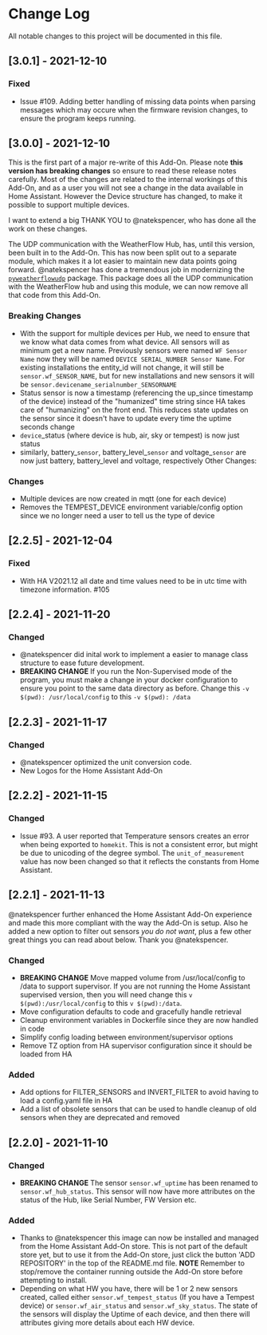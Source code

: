 # Change Log

All notable changes to this project will be documented in this file.

## [3.0.1] - 2021-12-10

### Fixed

- Issue #109. Adding better handling of missing data points when parsing messages which may occure when the firmware revision changes, to ensure the program keeps running.


## [3.0.0] - 2021-12-10

This is the first part of a major re-write of this Add-On. Please note **this version has breaking changes** so ensure to read these release notes carefully. Most of the changes are related to the internal workings of this Add-On, and as a user you will not see a change in the data available in Home Assistant. However the Device structure has changed, to make it possible to support multiple devices.

I want to extend a big THANK YOU to @natekspencer, who has done all the work on these changes.

The UDP communication with the WeatherFlow Hub, has, until this version, been built in to the Add-On. This has now been split out to a separate module, which makes it a lot easier to maintain new data points going forward.
@natekspencer has done a tremendous job in modernizing the [`pyweatherflowudp`](https://github.com/briis/pyweatherflowudp) package. This package does all the UDP communication with the WeatherFlow hub and using this module, we can now remove all that code from this Add-On.

### Breaking Changes

- With the support for multiple devices per Hub, we need to ensure that we know what data comes from what device. All sensors will as minimum get a new name. Previously sensors were named `WF Sensor Name` now they will be named `DEVICE SERIAL_NUMBER Sensor Name`. For existing installations the entity_id will not change, it will still be `sensor.wf_SENSOR_NAME`, but for new installations and new sensors it will be `sensor.devicename_serialnumber_SENSORNAME`
- Status sensor is now a timestamp (referencing the up_since timestamp of the device) instead of the "humanized" time string since HA takes care of "humanizing" on the front end. This reduces state updates on the sensor since it doesn't have to update every time the uptime seconds change
- `device`_status (where device is hub, air, sky or tempest) is now just status
- similarly, battery_`sensor`, battery_level_`sensor` and voltage_`sensor` are now just battery, battery_level and voltage, respectively
Other Changes:

### Changes

- Multiple devices are now created in mqtt (one for each device)
- Removes the TEMPEST_DEVICE environment variable/config option since we no longer need a user to tell us the type of device


## [2.2.5] - 2021-12-04

### Fixed

- With HA V2021.12 all date and time values need to be in utc time with timezone information. #105

## [2.2.4] - 2021-11-20

### Changed

- @natekspencer did inital work to implement a easier to manage class structure to ease future development.
- **BREAKING CHANGE** If you run the Non-Supervised mode of the program, you must make a change in your docker configuration to ensure you point to the same data directory as before. Change this `-v $(pwd): /usr/local/config` to this `-v $(pwd): /data`

## [2.2.3] - 2021-11-17

### Changed

- @natekspencer optimized the unit conversion code.
- New Logos for the Home Assistant Add-On

## [2.2.2] - 2021-11-15

### Changed

- Issue #93. A user reported that Temperature sensors creates an error when being exported to `homekit`. This is not a consistent error, but might be due to unicoding of the degree symbol. The `unit_of_measurement` value has now been changed so that it reflects the constants from Home Assistant.

## [2.2.1] - 2021-11-13

@natekspencer further enhanced the Home Assistant Add-On experience and made this more compliant with the way the Add-On is setup. Also he added a new option to filter out sensors *you do not want*, plus a few other great things you can read about below. Thank you @natekspencer.

### Changed
- **BREAKING CHANGE** Move mapped volume from /usr/local/config to /data to support supervisor. If you are not running the Home Assistant supervised version, then you will need change this `v $(pwd):/usr/local/config` to this `v $(pwd):/data`.
- Move configuration defaults to code and gracefully handle retrieval
- Cleanup environment variables in Dockerfile since they are now handled in code
- Simplify config loading between environment/supervisor options
- Remove TZ option from HA supervisor configuration since it should be loaded from HA

### Added
- Add options for FILTER_SENSORS and INVERT_FILTER to avoid having to load a config.yaml file in HA
- Add a list of obsolete sensors that can be used to handle cleanup of old sensors when they are deprecated and removed

## [2.2.0] - 2021-11-10

### Changed
- **BREAKING CHANGE** The sensor `sensor.wf_uptime` has been renamed to `sensor.wf_hub_status`. This sensor will now have more attributes on the status of the Hub, like Serial Number, FW Version etc.

### Added
- Thanks to @natekspencer this image can now be installed and managed from the Home Assistant Add-On store. This is not part of the default store yet, but to use it from the Add-On store, just click the button 'ADD REPOSITORY' in the top of the README.md file. **NOTE** Remember to stop/remove the container running outside the Add-On store before attempting to install.
- Depending on what HW you have, there will be 1 or 2 new sensors created, called either `sensor.wf_tempest_status` (If you have a Tempest device) or `sensor.wf_air_status` and `sensor.wf_sky_status`. The state of the sensors will display the Uptime of each device, and then there will attributes giving more details about each HW device.
